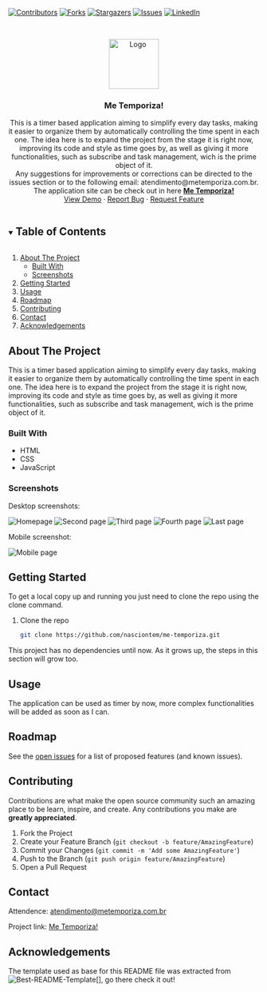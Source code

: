 <!-- PROJECT SHIELDS -->
<!--
*** I'm using markdown "reference style" links for readability.
*** Reference links are enclosed in brackets [ ] instead of parentheses ( ).
*** See the bottom of this document for the declaration of the reference variables
*** for contributors-url, forks-url, etc. This is an optional, concise syntax you may use.
*** https://www.markdownguide.org/basic-syntax/#reference-style-links
-->
[![Contributors][contributors-shield]][contributors-url]
[![Forks][forks-shield]][forks-url]
[![Stargazers][stars-shield]][stars-url]
[![Issues][issues-shield]][issues-url]
[![LinkedIn][linkedin-shield]][linkedin-url]

<!-- PROJECT LOGO -->
<br />
<p align="center">
  <a href="https://github.com/nasciontem/me-temporiza">
    <img src="src/logo.png" alt="Logo" width="100" height="100">
  </a>

  <h3 align="center">Me Temporiza!</h3>

  <p align="center">
    This is a timer based application aiming to simplify every day tasks, making it easier to organize them by automatically controlling the time spent in each one. The idea here is to expand the project from the stage it is right now, improving its code and style as time goes by, as well as giving it more functionalities, such as subscribe and task management, wich is the prime object of it. 
    <br />
    Any suggestions for improvements or corrections can be directed to the issues section or to the following email: atendimento@metemporiza.com.br. 
    <br />
    The application site can be check out in here <a href="https://metemporiza.com.br" target="_blank"><strong>Me Temporiza!</strong></a>   
    <br />
    <a href="https://metemporiza.com.br">View Demo</a>
    ·
    <a href="https://github.com/nasciontem/me-temporiza/issues">Report Bug</a>
    ·
    <a href="https://github.com/nasciontem/me-temporiza/issues">Request Feature</a>
  </p>
</p>

<!-- TABLE OF CONTENTS -->
<details open="open">
  <summary><h2 style="display: inline-block">Table of Contents</h2></summary>
  <ol>
    <li>
      <a href="#about-the-project">About The Project</a>
      <ul>
        <li><a href="#built-with">Built With</a></li>
        <li><a href="#screenshots">Screenshots</a></li>
      </ul>
    </li>
    <li><a href="#getting-started">Getting Started</a></li>
    <li><a href="#usage">Usage</a></li>
    <li><a href="#roadmap">Roadmap</a></li>
    <li><a href="#contributing">Contributing</a></li>
    <li><a href="#contact">Contact</a></li>
    <li><a href="#acknowledgements">Acknowledgements</a></li>
  </ol>
</details>

<!-- ABOUT THE PROJECT -->
## About The Project

This is a timer based application aiming to simplify every day tasks, making it easier to organize them by automatically controlling the time spent in each one. The idea here is to expand the project from the stage it is right now, improving its code and style as time goes by, as well as giving it more functionalities, such as subscribe and task management, wich is the prime object of it.

<!-- BUILT WITH -->
### Built With

* HTML
* CSS
* JavaScript

<!-- SCREENSHOTS -->
### Screenshots

Desktop screenshots:

![Homepage][homepage-url]
![Second page][secondpage-url]
![Third page][thirdpage-url]
![Fourth page][fourthpage-url]
![Last page][lastpage-url]

Mobile screenshot:

![Mobile page][mobile-url]

<!-- GETTING STARTED -->
## Getting Started

To get a local copy up and running you just need to clone the repo using the clone command.

1. Clone the repo
   ```sh
   git clone https://github.com/nasciontem/me-temporiza.git
   ```

This project has no dependencies until now. As it grows up, the steps in this section will grow too.

<!-- USAGE EXAMPLES -->
## Usage

The application can be used as timer by now, more complex functionalities will be added as soon as I can. 

<!-- ROADMAP -->
## Roadmap

See the [open issues](https://github.com/nasciontem/me-temporiza/issues) for a list of proposed features (and known issues).

<!-- CONTRIBUTING -->
## Contributing

Contributions are what make the open source community such an amazing place to be learn, inspire, and create. Any contributions you make are **greatly appreciated**.

1. Fork the Project
2. Create your Feature Branch (`git checkout -b feature/AmazingFeature`)
3. Commit your Changes (`git commit -m 'Add some AmazingFeature'`)
4. Push to the Branch (`git push origin feature/AmazingFeature`)
5. Open a Pull Request

<!-- CONTACT -->
## Contact

Attendence: atendimento@metemporiza.com.br

Project link: [Me Temporiza!](https://github.com/nasciontem/me-temporiza)

<!-- ACKNOWLEDGEMENTS -->
## Acknowledgements

The template used as base for this README file was extracted from ![Best-README-Template[]][best-readme-url], go there check it out!

<!-- MARKDOWN LINKS & IMAGES -->
<!-- https://www.markdownguide.org/basic-syntax/#reference-style-links -->
[contributors-shield]: https://img.shields.io/github/contributors/nasciontem/me-temporiza.svg?style=for-the-badge
[contributors-url]: https://github.com/nasciontem/me-temporiza/graphs/contributors
[forks-shield]: https://img.shields.io/github/forks/nasciontem/me-temporiza.svg?style=for-the-badge
[forks-url]: https://github.com/nasciontem/me-temporiza/network/members
[stars-shield]: https://img.shields.io/github/stars/nasciontem/me-temporiza.svg?style=for-the-badge
[stars-url]: https://github.com/nasciontem/me-temporiza/stargazers
[issues-shield]: https://img.shields.io/github/issues/nasciontem/me-temporiza.svg?style=for-the-badge
[issues-url]: https://github.com/nasciontem/me-temporiza/issues
[linkedin-shield]: https://img.shields.io/badge/-LinkedIn-black.svg?style=for-the-badge&logo=linkedin&colorB=555
[linkedin-url]: https://www.linkedin.com/in/lucas-nascimento-306465195/
[best-readme-url]: https://github.com/othneildrew/Best-README-Template
[homepage-url]: src/homepage.png
[secondpage-url]: src/secondpage.png
[thirdpage-url]: src/thirdpage.png
[fourthpage-url]: src/fourthpage.png
[lastpage-url]: src/lastpage.png
[mobile-url]: src/mobile.png
